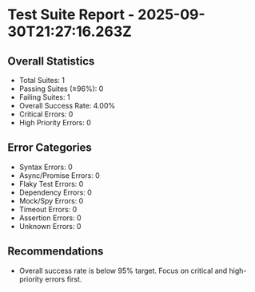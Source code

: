 # Test Suite Report - 2025-09-30T21:27:16.263Z

## Overall Statistics
- Total Suites: 1
- Passing Suites (≥96%): 0
- Failing Suites: 1
- Overall Success Rate: 4.00%
- Critical Errors: 0
- High Priority Errors: 0

## Error Categories
- Syntax Errors: 0
- Async/Promise Errors: 0
- Flaky Test Errors: 0
- Dependency Errors: 0
- Mock/Spy Errors: 0
- Timeout Errors: 0
- Assertion Errors: 0
- Unknown Errors: 0

## Recommendations
- Overall success rate is below 95% target. Focus on critical and high-priority errors first.



